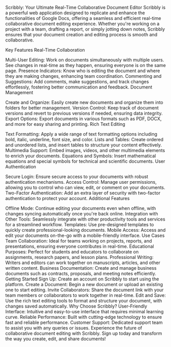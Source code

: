 Scribbly: Your Ultimate Real-Time Collaborative Document Editor
Scribbly is a powerful web application designed to replicate and enhance the functionalities of Google Docs, offering a seamless and efficient real-time collaborative document editing experience. Whether you're working on a project with a team, drafting a report, or simply jotting down notes, Scribbly ensures that your document creation and editing process is smooth and collaborative.

Key Features
Real-Time Collaboration

Multi-User Editing: Work on documents simultaneously with multiple users. See changes in real-time as they happen, ensuring everyone is on the same page.
Presence Indicators: Know who is editing the document and where they are making changes, enhancing team coordination.
Commenting and Suggestions: Add comments, make suggestions, and track changes effortlessly, fostering better communication and feedback.
Document Management

Create and Organize: Easily create new documents and organize them into folders for better management.
Version Control: Keep track of document versions and revert to previous versions if needed, ensuring data integrity.
Export Options: Export documents in various formats such as PDF, DOCX, and more for easy sharing and printing.
Rich Text Editing

Text Formatting: Apply a wide range of text formatting options including bold, italic, underline, font size, and color.
Lists and Tables: Create ordered and unordered lists, and insert tables to structure your content effectively.
Multimedia Support: Embed images, videos, and other multimedia elements to enrich your documents.
Equations and Symbols: Insert mathematical equations and special symbols for technical and scientific documents.
User Authentication

Secure Login: Ensure secure access to your documents with robust authentication mechanisms.
Access Control: Manage user permissions, allowing you to control who can view, edit, or comment on your documents.
Two-Factor Authentication: Add an extra layer of security with two-factor authentication to protect your account.
Additional Features

Offline Mode: Continue editing your documents even when offline, with changes syncing automatically once you're back online.
Integration with Other Tools: Seamlessly integrate with other productivity tools and services for a streamlined workflow.
Templates: Use pre-designed templates to quickly create professional-looking documents.
Mobile Access: Access and edit your documents on-the-go with a mobile-friendly interface.
Use Cases
Team Collaboration: Ideal for teams working on projects, reports, and presentations, ensuring everyone contributes in real-time.
Educational Purposes: Perfect for students and educators to collaborate on assignments, research papers, and lesson plans.
Professional Writing: Writers and editors can work together on manuscripts, articles, and other written content.
Business Documentation: Create and manage business documents such as contracts, proposals, and meeting notes efficiently.
Getting Started
Sign Up: Create an account on Scribbly to start using the platform.
Create a Document: Begin a new document or upload an existing one to start editing.
Invite Collaborators: Share the document link with your team members or collaborators to work together in real-time.
Edit and Save: Use the rich text editing tools to format and structure your document, with changes saved automatically.
Why Choose Scribbly?
User-Friendly Interface: Intuitive and easy-to-use interface that requires minimal learning curve.
Reliable Performance: Built with cutting-edge technology to ensure fast and reliable performance.
Customer Support: Dedicated support team to assist you with any queries or issues.
Experience the future of collaborative document editing with Scribbly. Sign up today and transform the way you create, edit, and share documents!

